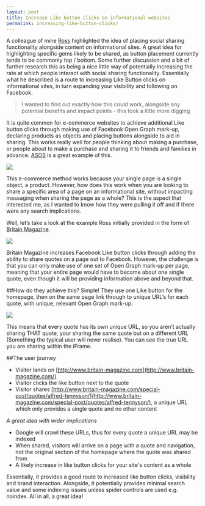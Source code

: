 ```yaml
---
layout: post
title: Increase Like button clicks on informational websites
permalink: increasing-like-button-clicks/
---
```

A colleague of mine [Ross](http://rosstavendale.com/) highlighted the idea of placing social sharing functionality alongside content on informational sites. A great idea for highlighting specific gems likely to be shared, as button placement currently tends to be commonly top / bottom. Some further discussion and a bit of further research this as being a nice little way of potentially increasing the rate at which people interact with social sharing functionality. Essentially what he described is a route to increasing Like Button clicks on informational sites, in turn expanding your visibility and following on Facebook.

> I wanted to find out exactly how this could work, alongside any potential benefits and impact points - this took a little more digging

It is quite common for e-commerce websites to achieve additional Like button clicks through making use of Facebook Open Graph mark-up, declaring products as objects and placing buttons alongside to aid in sharing. This works really well for people thinking about making a purchase, or people about to make a purchase and sharing it to friends and families in advance. [ASOS](http://www.asos.com) is a great example of this.

<img src="http://uploads.calumshep.com/asos-like-button-example.png"/>

This e-commerce method works because your single page is a single object, a product. However, how does this work when you are looking to share a specific area of a page on an informational site, without impacting messaging when sharing the page as a whole? This is the aspect that interested me, as I wanted to know how they were pulling it off and if there were any search implications.

Well, let’s take a look at the example Ross initially provided in the form of [Britain Magazine](http://www.britain-magazine.com/).

<img src="http://uploads.calumshep.com/british-quote-button.png"/>

Britain Magazine increases Facebook Like button clicks through adding the ability to share quotes on a page out to Facebook. However, the challenge is that you can only make use of one set of Open Graph mark-up per page, meaning that your entire page would have to become about one single quote, even though it will be providing information above and beyond that.

##How do they achieve this?
Simple! They use one Like button for the homepage, then on the same page link through to unique URL’s for each quote, with unique, relevant Open Graph mark-up.

<img src="http://uploads.calumshep.com/like-button-code-image.png"/>

This means that every quote has its own unique URL, so you aren’t actually sharing THAT quote, your sharing the same quote but on a different URL (Something the typical user will never realise). You can see the true URL you are sharing within the iFrame.

##The user journey
- Visitor lands on [http://www.britain-magazine.com](http://www.britain-magazine.com/)
- Visitor clicks the like button next to the quote
- Visitor shares [http://www.britain-magazine.com/special-post/quotes/alfred-tennyson/](http://www.britain-magazine.com/special-post/quotes/alfred-tennyson/), a unique URL which only provides a single quote and no other content

*A great idea with wider implications*
- Google will crawl these URLs, thus for every quote a unique URL may be indexed
- When shared, visitors will arrive on a page with a quote and navigation, not the original section of the homepage where the quote was shared from
- A likely increase in like button clicks for your site's content as a whole

Essentially, it provides a good route to increased like button clicks, visibility and brand interaction. Alongside, it potentially provides minimal search value and some indexing issues unless spider controls are used e.g. noindex. All in all, a great idea!
